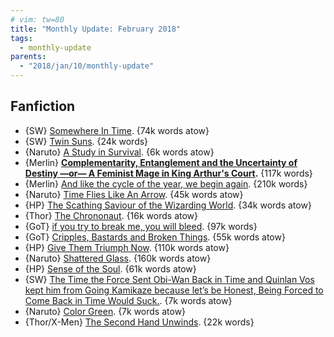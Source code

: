 ```yaml
---
# vim: tw=80
title: "Monthly Update: February 2018"
tags:
  - monthly-update
parents:
  - "2018/jan/10/monthly-update"
---
```


## Fanfiction

 - {SW} [Somewhere In Time](https://archiveofourown.org/works/11113119). {74k words atow}
 - {SW} [Twin Suns](https://archiveofourown.org/works/10843560). {24k words}
 - {Naruto} [A Study in Survival](https://archiveofourown.org/works/12299313). {6k words atow}
 - {Merlin} **[Complementarity, Entanglement and the Uncertainty of Destiny —or— A Feminist Mage in King Arthur's Court](https://archiveofourown.org/works/7755808).** {117k words}
 - {Merlin} [And like the cycle of the year, we begin again](https://archiveofourown.org/works/6092269). {210k words}
 - {Naruto} [Time Flies Like An Arrow](https://archiveofourown.org/works/12668358). {45k words atow}
 - {HP} [The Scathing Saviour of the Wizarding World](https://archiveofourown.org/works/6394219). {34k words atow}
 - {Thor} [The Chrononaut](https://archiveofourown.org/works/12822624). {16k words atow}
 - {GoT} [if you try to break me, you will bleed](https://archiveofourown.org/works/8102932). {97k words}
 - {GoT} [Cripples, Bastards and Broken Things](https://archiveofourown.org/works/11743071). {55k words atow}
 - {HP} [Give Them Triumph Now](https://archiveofourown.org/works/7697920). {110k words atow}
 - {Naruto} [Shattered Glass](https://archiveofourown.org/works/8892235). {160k words atow}
 - {HP} [Sense of the Soul](https://archiveofourown.org/works/10842981). {61k words atow}
 - {SW} [The Time the Force Sent Obi-Wan Back in Time and Quinlan Vos kept him from Going Kamikaze because let’s be Honest, Being Forced to Come Back in Time Would Suck.](https://archiveofourown.org/works/10544868). {7k words atow}
 - {Naruto} [Color Green](https://archiveofourown.org/works/13301145). {7k words atow}
 - {Thor/X-Men} [The Second Hand Unwinds](https://archiveofourown.org/works/10729617). {22k words}
